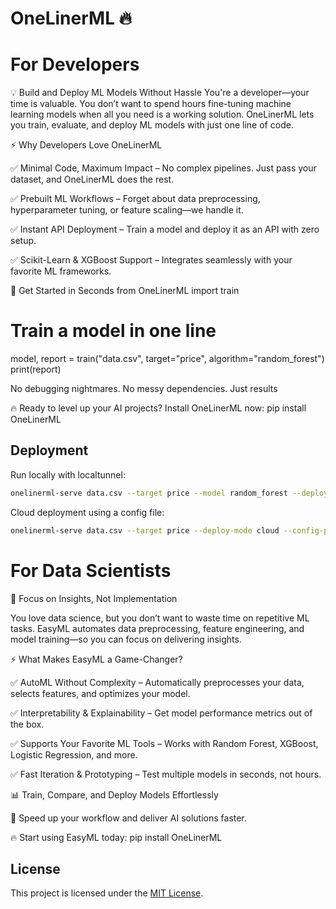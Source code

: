 # OneLinerML 🔥

# For Developers

💡 Build and Deploy ML Models Without Hassle
You're a developer—your time is valuable. You don’t want to spend hours fine-tuning machine learning models when all you need is a working solution. OneLinerML lets you train, evaluate, and deploy ML models with just one line of code.

⚡ Why Developers Love OneLinerML

✅ Minimal Code, Maximum Impact – No complex pipelines. Just pass your dataset, and OneLinerML does the rest.

✅ Prebuilt ML Workflows – Forget about data preprocessing, hyperparameter tuning, or feature scaling—we handle it.

✅ Instant API Deployment – Train a model and deploy it as an API with zero setup.

✅ Scikit-Learn & XGBoost Support – Integrates seamlessly with your favorite ML frameworks.


🚀 Get Started in Seconds
from OneLinerML import train
# Train a model in one line
model, report = train("data.csv", target="price", algorithm="random_forest")
print(report)

No debugging nightmares. No messy dependencies. Just results

🔥 Ready to level up your AI projects? Install OneLinerML now:
pip install OneLinerML

## Deployment

Run locally with localtunnel:

```bash
onelinerml-serve data.csv --target price --model random_forest --deploy-mode local
```

Cloud deployment using a config file:

```bash
onelinerml-serve data.csv --target price --deploy-mode cloud --config-path examples/cloud_config.yaml
```

# For Data Scientists

🚀 Focus on Insights, Not Implementation

You love data science, but you don’t want to waste time on repetitive ML tasks. EasyML automates data preprocessing, feature engineering, and model training—so you can focus on delivering insights.

⚡ What Makes EasyML a Game-Changer?

✅ AutoML Without Complexity – Automatically preprocesses your data, selects features, and optimizes your model.

✅ Interpretability & Explainability – Get model performance metrics out of the box.

✅ Supports Your Favorite ML Tools – Works with Random Forest, XGBoost, Logistic Regression, and more.

✅ Fast Iteration & Prototyping – Test multiple models in seconds, not hours.

📊 Train, Compare, and Deploy Models Effortlessly

🚀 Speed up your workflow and deliver AI solutions faster.

🔥 Start using EasyML today:
pip install OneLinerML


## License

This project is licensed under the [MIT License](LICENSE).

